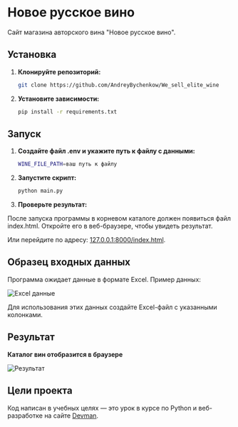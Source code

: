 # Новое русское вино

Сайт магазина авторского вина "Новое русское вино".

## Установка

1. **Клонируйте репозиторий:**
   ```bash
   git clone https://github.com/AndreyBychenkow/We_sell_elite_wine
   ```

2. **Установите зависимости:**
   ```bash
   pip install -r requirements.txt   
   ```
## Запуск

1. **Создайте файл .env и укажите путь к файлу с данными:**
   ```bash
   WINE_FILE_PATH=ваш путь к файлу   
   ```
   
2. **Запустите скрипт:**
   ```bash
   python main.py  
   ```

3. **Проверьте результат:**

После запуска программы в корневом каталоге должен появиться файл index.html. Откройте его в веб-браузере, чтобы увидеть результат.
  
Или перейдите по адресу: [127.0.0.1:8000/index.html](127.0.0.1:8000/index.html).


## Образец входных данных

Программа ожидает данные в формате Excel. Пример данных:

![Excel данные](https://i.postimg.cc/90Z2Qnsv/2.jpg) 

Для использования этих данных создайте Excel-файл с указанными колонками.


## Результат

   **Каталог вин отобразится в браузере**
   
   ![Результат](https://i.postimg.cc/264GvKcF/15-11-2024-173659.gif) 
   
   
## Цели проекта

Код написан в учебных целях — это урок в курсе по Python и веб-разработке на сайте [Devman](https://dvmn.org).
